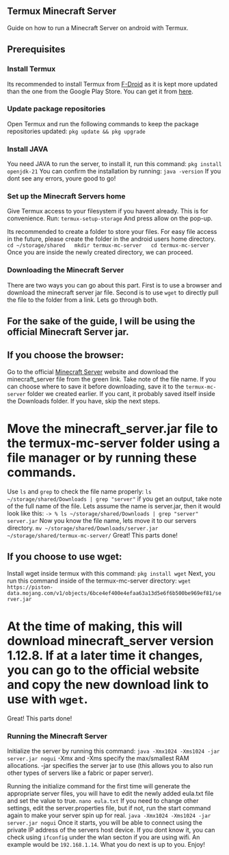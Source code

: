 ## Termux Minecraft Server
Guide on how to run a Minecraft Server on android with Termux.

## Prerequisites

### Install Termux
Its recommended to install Termux from [F-Droid](https://f-droid.org/en/) as it is kept more updated than the one from the Google Play Store. You can get it from [here](https://f-droid.org/en/packages/com.termux/).

### Update package repositories
Open Termux and run the following commands to keep the package repositories updated:
`pkg update && pkg upgrade`

### Install JAVA
You need JAVA to run the server, to install it, run this command:
`pkg install openjdk-21`
You can confirm the installation by running:
`java -version`
If you dont see any errors, youre good to go!

### Set up the Minecraft Servers home
Give Termux access to your filesystem if you havent already. This is for convenience. Run:
`termux-setup-storage`
And press allow on the pop-up.

Its recommended to create a folder to store your files. For easy file access in the future, please create the folder in the android users home directory.
`cd ~/storage/shared  
mkdir termux-mc-server  
cd termux-mc-server
`
Once you are inside the newly created directory, we can proceed.

### Downloading the Minecraft Server
There are two ways you can go about this part. First is to use a browser and download the minecraft server jar file. Second is to use `wget` to directly pull the file to the folder from a link. Lets go through both.

## For the sake of the guide, I will be using the official Minecraft Server jar.

## If you choose the browser:
Go to the official [Minecraft Server](https://www.minecraft.net/en-us/download/server) website and download the minecraft_server file from the green link. Take note of the file name. If you can choose where to save it before downloading, save it to the `termux-mc-server` folder we created earlier. If you cant, it probably saved itself inside the Downloads folder. If you have, skip the next steps.

# Move the minecraft_server.jar file to the termux-mc-server folder using a file manager or by running these commands.
Use `ls` and `grep` to check the file name properly:
`ls ~/storage/shared/Downloads | grep "server"`
if you get an output, take note of the full name of the file. Lets assume the name is server.jar, then it would look like this:
`-> % ls ~/storage/shared/Downloads | grep "server"
server.jar`
Now you know the file name, lets move it to our servers directory.
`mv ~/storage/shared/Downloads/server.jar ~/storage/shared/termux-mc-server/`
Great! This parts done!

## If you choose to use wget:
Install wget inside termux with this command:
`pkg install wget`
Next, you run this command inside of the termux-mc-server directory:
`wget https://piston-data.mojang.com/v1/objects/6bce4ef400e4efaa63a13d5e6f6b500be969ef81/server.jar`
# At the time of making, this will download minecraft_server version 1.12.8. If at a later time it changes, you can go to the official website and copy the new download link to use with `wget`.

Great! This parts done!

### Running the Minecraft Server
Initialize the server by running this command:
`java -Xmx1024 -Xms1024 -jar server.jar nogui`
-Xmx and -Xms specify the max/smallest RAM allocations. -jar specifies the server jar to use (this allows you to also run other types of servers like a fabric or paper server).

Running the initialize command for the first time will generate the appropriate server files, you will have to edit the newly added eula.txt file and set the value to true.
`nano eula.txt`
If you need to change other settings, edit the server.properties file, but if not, run the start command again to make your server spin up for real.
`java -Xmx1024 -Xms1024 -jar server.jar nogui`
Once it starts, you will be able to connect using the private IP address of the servers host device. If you dont know it, you can check using `ifconfig` under the wlan secton if you are using wifi. An example would be `192.168.1.14`. What you do next is up to you. Enjoy!
